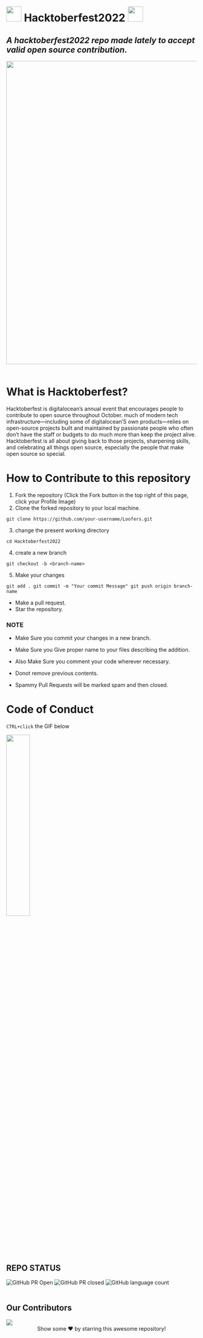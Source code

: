# <img src="https://octodex.github.com/images/original.png" width="40"/> Hacktoberfest2022 <img src="https://octodex.github.com/images/original.png" width="40"/>

## _A hacktoberfest2022 repo made lately to accept valid open source contribution._

<div align="center">
<img src= "https://external-preview.redd.it/d_6uprRJpBPS9-1ExJsjCWbbrQrHg8V1DxvTmCsSpH0.jpg?width=640&crop=smart&auto=webp&s=c86d4993194a52f9b1e39ccd6a929d532f380bf7" width= "800"/>
</div>
<br>

# What is Hacktoberfest?

Hacktoberfest is digitalocean’s annual event that encourages people to contribute to open source throughout October. much of modern tech infrastructure—including some of digitalocean’S own products—relies on open-source projects built and maintained by passionate people who often don’t have the staff or budgets to do much more than keep the project alive. Hacktoberfest is all about giving back to those projects, sharpening skills, and celebrating all things open source, especially the people that make open source so special.

# How to Contribute to this repository

1. Fork the repository (Click the Fork button in the top right of this page,
   click your Profile Image)
2. Clone the forked repository to your local machine.

`git clone https://github.com/your-username/Loofers.git`

3. change the present working directory

`cd Hacktoberfest2022`

4. create a new branch

`git checkout -b <branch-name>`

5. Make your changes

`git add . git commit -m "Your commit Message" git push origin branch-name`

- Make a pull request.
- Star the repository.

### NOTE

- Make Sure you commit your changes in a new branch.

- Make Sure you Give proper name to your files describing the addition.

- Also Make Sure you comment your code wherever necessary.

- Donot remove previous contents.

- Spammy Pull Requests will be marked spam and then closed.

# Code of Conduct

`CTRL+click` the GIF below

<p><a href="https://github.com/Pragya2056/Hacktoberfest2022/blob/main/CODEOFCONDUCT.md"><img width=35% src="https://media.giphy.com/media/qHRwTyhWIj4UU/200w_d.gif"></a></p>

## REPO STATUS

![GitHub PR Open](https://img.shields.io/github/issues-pr/Muhammadhamza4577/Loofers?style=for-the-badge&color=aqua)
![GitHub PR closed](https://img.shields.io/github/issues-pr-closed-raw/Muhammadhamza4577/Loofers?style=for-the-badge&color=blue)
![GitHub language count](https://img.shields.io/github/languages/count/Muhammadhamza4577/Loofers?style=for-the-badge&color=brightgreen)
<br><br>

## Our Contributors

<a href="https://github.com/Muhammadhamza4577/Loofers/graphs/contributors">
  <img src="https://contrib.rocks/image?repo=Muhammadhamza4577/Loofers" />
</a>

<br>
<div align="center">
Show some ❤️ by starring this awesome repository!
</div>
